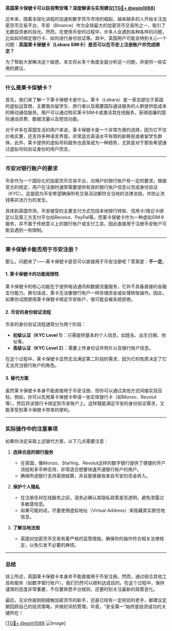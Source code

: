 **英国莱卡保號卡可以註冊幣安嗎？深度解读与实用建议[[TG💪+ @esim1088](https://t.me/s/esim1088)]**

近年来，随着全球化进程的加速和数字货币市场的崛起，越来越多的人开始关注加密货币交易平台，币安（Binance）作为全球最大的加密货币交易所之一，吸引了无数投资者的目光。然而，在使用币安的过程中，许多人会遇到各种各样的问题，比如如何绑定银行卡、如何进行身份验证等。其中，英国用户可能会特别关心一个问题：**英国莱卡保號卡（Lebara SIM卡）是否可以在币安上注册账户并完成绑定？**

为了帮助大家解决这个疑惑，本文将从多个角度全面分析这一问题，并提供一些实用的建议。

---

### 什么是莱卡保號卡？

首先，我们来了解一下莱卡保號卡是什么。莱卡（Lebara）是一家总部位于英国的虚拟运营商，主要面向留学生、旅行者以及需要国际通话服务的人群提供低成本的移动通信服务。用户可以通过购买莱卡SIM卡或激活其在线服务，获得低廉的国际通话资费、数据流量以及短信功能。

对于许多在英国生活的用户来说，莱卡保號卡是一个非常方便的选择，因为它不仅价格实惠，还支持多种语言界面，非常适合英语水平有限的新移民或者留学生群体。此外，莱卡提供的虚拟号码服务也逐渐成为一种趋势，尤其是对于那些希望通过虚拟号码验证身份的用户而言。

---

### 币安对银行账户的要求

币安作为一个国际化的加密货币交易平台，对用户的银行账户有一定的要求。根据官方的规定，用户在注册时通常需要提供有效的银行账户信息以完成身份验证（KYC）。这是因为币安希望确保所有交易活动都符合当地的法律法规，并防止洗钱等非法行为的发生。

具体到英国市场，币安接受的主要支付方式包括本地银行转账、信用卡/借记卡绑定以及第三方支付平台如Revolut、PayPal等。而莱卡保號卡作为一种虚拟SIM卡服务，并不属于传统意义上的银行账户或支付工具，因此直接用于注册币安账户可能会遇到一些限制。

---

### 莱卡保號卡能否用于币安注册？

那么，问题来了——莱卡保號卡是否可以直接用于币安注册呢？答案是：**不一定**。

#### 1. **莱卡保號卡的功能局限性**
莱卡保號卡的核心功能在于提供电话通讯和数据流量服务，它并不具备直接的金融支付能力。换句话说，莱卡无法像银行账户一样存储资金或处理转账操作。因此，如果你试图使用莱卡保號卡绑定币安账户，很可能会被系统拒绝。

#### 2. **币安的身份验证流程**
币安的身份验证流程通常分为两个阶段：
- **初级认证（KYC Level 1）**：只需提供基本的个人信息，如姓名、出生日期、地址等。
- **高级认证（KYC Level 2）**：需要上传身份证件照片以及银行账户信息。

在这个过程中，莱卡保號卡显然无法满足第二阶段的需求，因为它的性质决定了它无法充当银行账户的角色。

#### 3. **替代方案**
虽然莱卡保號卡本身不能直接用于币安注册，但你可以通过其他方式间接实现目标。例如，你可以先用莱卡保號卡申请一张实体银行卡（如Monzo、Revolut等），然后将该银行卡绑定到币安账户上。这样既能满足币安的身份验证需求，又能享受到莱卡保號卡带来的便利。

---

### 实际操作中的注意事项

如果你决定采取上述替代方案，以下几点需要注意：

1. **选择合适的银行服务**
   - 在英国，像Monzo、Starling、Revolut这样的数字银行提供了便捷的开户流程和多币种支持，非常适合想要快速开通银行账户的用户。
   - 确保所选银行支持英镑结算，并且能够接收来自币安的资金转入。

2. **保护个人隐私**
   - 在注册任何在线服务之前，请务必确认其隐私政策是否透明，避免泄露过多敏感信息。
   - 如果可能的话，尽量使用虚拟地址（Virtual Address）来隐藏真实居住地信息。

3. **了解当地法规**
   - 英国对加密货币交易有着严格的监管措施，确保你的操作符合相关法律规定，以免引发不必要的麻烦。

---

### 总结

综上所述，英国莱卡保號卡本身并不能直接用于币安注册。然而，通过结合其他工具和服务（如数字银行账户），我们仍然可以顺利达成目的。在这个过程中，保持谨慎的态度非常重要，不仅要熟悉平台规则，还要时刻关注最新的政策变化。

最后，无论你是刚刚接触加密货币的新手，还是已经有一定经验的老手，都建议定期回顾自己的投资策略，并做好风险管理。毕竟，“安全第一”始终是投资成功的关键所在！

[[TG💪+ @esim1088](https://t.me/s/esim1088) ![Image](https://i.postimg.cc/4NQfJmqS/Snipaste-2025-05-13-00-14-12.png)]